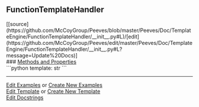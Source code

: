 ## <a id="Peeves.Doc.TemplateEngine.FunctionTemplateHandler">FunctionTemplateHandler</a> 

<div class="docs-source-link" markdown="1">
[[source](https://github.com/McCoyGroup/Peeves/blob/master/Peeves/Doc/TemplateEngine/FunctionTemplateHandler/__init__.py#L)/[edit](https://github.com/McCoyGroup/Peeves/edit/master/Peeves/Doc/TemplateEngine/FunctionTemplateHandler/__init__.py#L?message=Update%20Docs)]
</div>









<div class="collapsible-section">
 <div class="collapsible-section collapsible-section-header" markdown="1">
### <a class="collapse-link" data-toggle="collapse" href="#methods" markdown="1"> Methods and Properties</a> <a class="float-right" data-toggle="collapse" href="#methods"><i class="fa fa-chevron-down"></i></a>
 </div>
 <div class="collapsible-section collapsible-section-body collapse show" id="methods" markdown="1">
 ```python
template: str
```

 </div>
</div>











---

[Edit Examples](https://github.com/McCoyGroup/Peeves/edit/gh-pages/ci/examples/Peeves/Doc/TemplateEngine/FunctionTemplateHandler.md) or 
[Create New Examples](https://github.com/McCoyGroup/Peeves/new/gh-pages/?filename=ci/examples/Peeves/Doc/TemplateEngine/FunctionTemplateHandler.md) <br/>
[Edit Template](https://github.com/McCoyGroup/Peeves/edit/gh-pages/ci/docs/Peeves/Doc/TemplateEngine/FunctionTemplateHandler.md) or 
[Create New Template](https://github.com/McCoyGroup/Peeves/new/gh-pages/?filename=ci/docs/templates/Peeves/Doc/TemplateEngine/FunctionTemplateHandler.md) <br/>
[Edit Docstrings](https://github.com/McCoyGroup/Peeves/edit/master/Peeves/Doc/TemplateEngine/FunctionTemplateHandler/__init__.py#L?message=Update%20Docs)